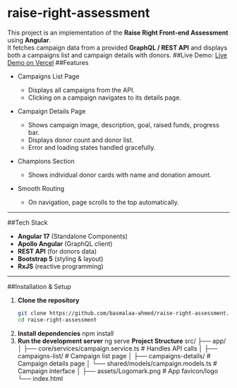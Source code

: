 # raise-right-assessment
This project is an implementation of the **Raise Right Front-end Assessment** using **Angular**.  
It fetches campaign data from a provided **GraphQL / REST API** and displays both a campaigns list and campaign details with donors.
##Live Demo:
 [Live Demo on Vercel](raise-right-assessment-deploy.vercel.app)
 ##Features
 
- Campaigns List Page  
  - Displays all campaigns from the API.  
  - Clicking on a campaign navigates to its details page.  

- Campaign Details Page  
  - Shows campaign image, description, goal, raised funds, progress bar.  
  - Displays donor count and donor list.  
  - Error and loading states handled gracefully.  

- Champions Section  
  - Shows individual donor cards with name and donation amount.  

- Smooth Routing  
  - On navigation, page scrolls to the top automatically.  
---

##Tech Stack
- **Angular 17** (Standalone Components)
- **Apollo Angular** (GraphQL client)
- **REST API** (for donors data)
- **Bootstrap 5** (styling & layout)
- **RxJS** (reactive programming)

---

##Installation & Setup

1. **Clone the repository**
   ```bash
   git clone https://github.com/basmalaa-ahmed/raise-right-assessment.git
   cd raise-right-assessment
 2. **Install dependencies**
    npm install
3. **Run the development server**
   ng serve
 **Project Structure**
src/
 ├── app/
 │   ├── core/services/campaign.service.ts   # Handles API calls
 │   ├── campaigns-list/                     # Campaign list page
 │   ├── campaigns-details/                  # Campaign details page
 │   └── shared/models/campaign.models.ts    # Campaign interface
 │
 ├── assets/Logomark.png                     # App favicon/logo
 └── index.html

